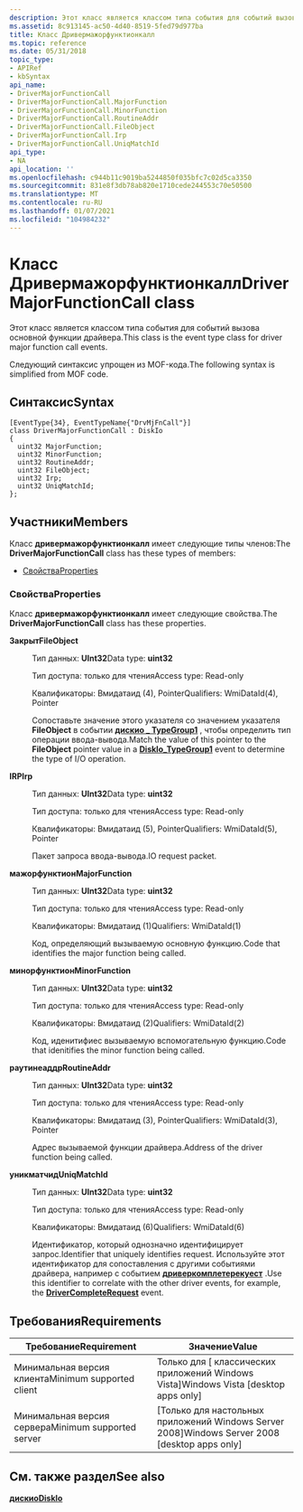 ```yaml
---
description: Этот класс является классом типа события для событий вызова основной функции драйвера. Следующий синтаксис упрощен из MOF-кода.
ms.assetid: 8c913145-ac50-4d40-8519-5fed79d977ba
title: Класс Дривермажорфунктионкалл
ms.topic: reference
ms.date: 05/31/2018
topic_type:
- APIRef
- kbSyntax
api_name:
- DriverMajorFunctionCall
- DriverMajorFunctionCall.MajorFunction
- DriverMajorFunctionCall.MinorFunction
- DriverMajorFunctionCall.RoutineAddr
- DriverMajorFunctionCall.FileObject
- DriverMajorFunctionCall.Irp
- DriverMajorFunctionCall.UniqMatchId
api_type:
- NA
api_location: ''
ms.openlocfilehash: c944b11c9019ba5244850f035bfc7c02d5ca3350
ms.sourcegitcommit: 831e8f3db78ab820e1710cede244553c70e50500
ms.translationtype: MT
ms.contentlocale: ru-RU
ms.lasthandoff: 01/07/2021
ms.locfileid: "104984232"
---
```

# <a name="drivermajorfunctioncall-class"></a><span data-ttu-id="7573a-104">Класс Дривермажорфунктионкалл</span><span class="sxs-lookup"><span data-stu-id="7573a-104">DriverMajorFunctionCall class</span></span>

<span data-ttu-id="7573a-105">Этот класс является классом типа события для событий вызова основной функции драйвера.</span><span class="sxs-lookup"><span data-stu-id="7573a-105">This class is the event type class for driver major function call events.</span></span>

<span data-ttu-id="7573a-106">Следующий синтаксис упрощен из MOF-кода.</span><span class="sxs-lookup"><span data-stu-id="7573a-106">The following syntax is simplified from MOF code.</span></span>

## <a name="syntax"></a><span data-ttu-id="7573a-107">Синтаксис</span><span class="sxs-lookup"><span data-stu-id="7573a-107">Syntax</span></span>

``` syntax
[EventType{34}, EventTypeName{"DrvMjFnCall"}]
class DriverMajorFunctionCall : DiskIo
{
  uint32 MajorFunction;
  uint32 MinorFunction;
  uint32 RoutineAddr;
  uint32 FileObject;
  uint32 Irp;
  uint32 UniqMatchId;
};
```

## <a name="members"></a><span data-ttu-id="7573a-108">Участники</span><span class="sxs-lookup"><span data-stu-id="7573a-108">Members</span></span>

<span data-ttu-id="7573a-109">Класс **дривермажорфунктионкалл** имеет следующие типы членов:</span><span class="sxs-lookup"><span data-stu-id="7573a-109">The **DriverMajorFunctionCall** class has these types of members:</span></span>

-   [<span data-ttu-id="7573a-110">Свойства</span><span class="sxs-lookup"><span data-stu-id="7573a-110">Properties</span></span>](#properties)

### <a name="properties"></a><span data-ttu-id="7573a-111">Свойства</span><span class="sxs-lookup"><span data-stu-id="7573a-111">Properties</span></span>

<span data-ttu-id="7573a-112">Класс **дривермажорфунктионкалл** имеет следующие свойства.</span><span class="sxs-lookup"><span data-stu-id="7573a-112">The **DriverMajorFunctionCall** class has these properties.</span></span>

<dl> <dt>

<span data-ttu-id="7573a-113">**Закрыт**</span><span class="sxs-lookup"><span data-stu-id="7573a-113">**FileObject**</span></span>
</dt> <dd> <dl> <dt>

<span data-ttu-id="7573a-114">Тип данных: **UInt32**</span><span class="sxs-lookup"><span data-stu-id="7573a-114">Data type: **uint32**</span></span>
</dt> <dt>

<span data-ttu-id="7573a-115">Тип доступа: только для чтения</span><span class="sxs-lookup"><span data-stu-id="7573a-115">Access type: Read-only</span></span>
</dt> <dt>

<span data-ttu-id="7573a-116">Квалификаторы: Вмидатаид (4), Pointer</span><span class="sxs-lookup"><span data-stu-id="7573a-116">Qualifiers: WmiDataId(4), Pointer</span></span>
</dt> </dl>

<span data-ttu-id="7573a-117">Сопоставьте значение этого указателя со значением указателя **FileObject** в событии [**дискио \_ TypeGroup1**](diskio-typegroup1.md) , чтобы определить тип операции ввода-вывода.</span><span class="sxs-lookup"><span data-stu-id="7573a-117">Match the value of this pointer to the **FileObject** pointer value in a [**DiskIo\_TypeGroup1**](diskio-typegroup1.md) event to determine the type of I/O operation.</span></span>

</dd> <dt>

<span data-ttu-id="7573a-118">**IRP**</span><span class="sxs-lookup"><span data-stu-id="7573a-118">**Irp**</span></span>
</dt> <dd> <dl> <dt>

<span data-ttu-id="7573a-119">Тип данных: **UInt32**</span><span class="sxs-lookup"><span data-stu-id="7573a-119">Data type: **uint32**</span></span>
</dt> <dt>

<span data-ttu-id="7573a-120">Тип доступа: только для чтения</span><span class="sxs-lookup"><span data-stu-id="7573a-120">Access type: Read-only</span></span>
</dt> <dt>

<span data-ttu-id="7573a-121">Квалификаторы: Вмидатаид (5), Pointer</span><span class="sxs-lookup"><span data-stu-id="7573a-121">Qualifiers: WmiDataId(5), Pointer</span></span>
</dt> </dl>

<span data-ttu-id="7573a-122">Пакет запроса ввода-вывода.</span><span class="sxs-lookup"><span data-stu-id="7573a-122">IO request packet.</span></span>

</dd> <dt>

<span data-ttu-id="7573a-123">**мажорфунктион**</span><span class="sxs-lookup"><span data-stu-id="7573a-123">**MajorFunction**</span></span>
</dt> <dd> <dl> <dt>

<span data-ttu-id="7573a-124">Тип данных: **UInt32**</span><span class="sxs-lookup"><span data-stu-id="7573a-124">Data type: **uint32**</span></span>
</dt> <dt>

<span data-ttu-id="7573a-125">Тип доступа: только для чтения</span><span class="sxs-lookup"><span data-stu-id="7573a-125">Access type: Read-only</span></span>
</dt> <dt>

<span data-ttu-id="7573a-126">Квалификаторы: Вмидатаид (1)</span><span class="sxs-lookup"><span data-stu-id="7573a-126">Qualifiers: WmiDataId(1)</span></span>
</dt> </dl>

<span data-ttu-id="7573a-127">Код, определяющий вызываемую основную функцию.</span><span class="sxs-lookup"><span data-stu-id="7573a-127">Code that identifies the major function being called.</span></span>

</dd> <dt>

<span data-ttu-id="7573a-128">**минорфунктион**</span><span class="sxs-lookup"><span data-stu-id="7573a-128">**MinorFunction**</span></span>
</dt> <dd> <dl> <dt>

<span data-ttu-id="7573a-129">Тип данных: **UInt32**</span><span class="sxs-lookup"><span data-stu-id="7573a-129">Data type: **uint32**</span></span>
</dt> <dt>

<span data-ttu-id="7573a-130">Тип доступа: только для чтения</span><span class="sxs-lookup"><span data-stu-id="7573a-130">Access type: Read-only</span></span>
</dt> <dt>

<span data-ttu-id="7573a-131">Квалификаторы: Вмидатаид (2)</span><span class="sxs-lookup"><span data-stu-id="7573a-131">Qualifiers: WmiDataId(2)</span></span>
</dt> </dl>

<span data-ttu-id="7573a-132">Код, иденитифиес вызываемую вспомогательную функцию.</span><span class="sxs-lookup"><span data-stu-id="7573a-132">Code that idenitifies the minor function being called.</span></span>

</dd> <dt>

<span data-ttu-id="7573a-133">**раутинеаддр**</span><span class="sxs-lookup"><span data-stu-id="7573a-133">**RoutineAddr**</span></span>
</dt> <dd> <dl> <dt>

<span data-ttu-id="7573a-134">Тип данных: **UInt32**</span><span class="sxs-lookup"><span data-stu-id="7573a-134">Data type: **uint32**</span></span>
</dt> <dt>

<span data-ttu-id="7573a-135">Тип доступа: только для чтения</span><span class="sxs-lookup"><span data-stu-id="7573a-135">Access type: Read-only</span></span>
</dt> <dt>

<span data-ttu-id="7573a-136">Квалификаторы: Вмидатаид (3), Pointer</span><span class="sxs-lookup"><span data-stu-id="7573a-136">Qualifiers: WmiDataId(3), Pointer</span></span>
</dt> </dl>

<span data-ttu-id="7573a-137">Адрес вызываемой функции драйвера.</span><span class="sxs-lookup"><span data-stu-id="7573a-137">Address of the driver function being called.</span></span>

</dd> <dt>

<span data-ttu-id="7573a-138">**уникматчид**</span><span class="sxs-lookup"><span data-stu-id="7573a-138">**UniqMatchId**</span></span>
</dt> <dd> <dl> <dt>

<span data-ttu-id="7573a-139">Тип данных: **UInt32**</span><span class="sxs-lookup"><span data-stu-id="7573a-139">Data type: **uint32**</span></span>
</dt> <dt>

<span data-ttu-id="7573a-140">Тип доступа: только для чтения</span><span class="sxs-lookup"><span data-stu-id="7573a-140">Access type: Read-only</span></span>
</dt> <dt>

<span data-ttu-id="7573a-141">Квалификаторы: Вмидатаид (6)</span><span class="sxs-lookup"><span data-stu-id="7573a-141">Qualifiers: WmiDataId(6)</span></span>
</dt> </dl>

<span data-ttu-id="7573a-142">Идентификатор, который однозначно идентифицирует запрос.</span><span class="sxs-lookup"><span data-stu-id="7573a-142">Identifier that uniquely identifies request.</span></span> <span data-ttu-id="7573a-143">Используйте этот идентификатор для сопоставления с другими событиями драйвера, например с событием [**дриверкомплетерекуест**](drivercompleterequest.md) .</span><span class="sxs-lookup"><span data-stu-id="7573a-143">Use this identifier to correlate with the other driver events, for example, the [**DriverCompleteRequest**](drivercompleterequest.md) event.</span></span>

</dd> </dl>

## <a name="requirements"></a><span data-ttu-id="7573a-144">Требования</span><span class="sxs-lookup"><span data-stu-id="7573a-144">Requirements</span></span>



| <span data-ttu-id="7573a-145">Требование</span><span class="sxs-lookup"><span data-stu-id="7573a-145">Requirement</span></span> | <span data-ttu-id="7573a-146">Значение</span><span class="sxs-lookup"><span data-stu-id="7573a-146">Value</span></span> |
|-------------------------------------|------------------------------------------------------|
| <span data-ttu-id="7573a-147">Минимальная версия клиента</span><span class="sxs-lookup"><span data-stu-id="7573a-147">Minimum supported client</span></span><br/> | <span data-ttu-id="7573a-148">Только для \[ классических приложений Windows Vista\]</span><span class="sxs-lookup"><span data-stu-id="7573a-148">Windows Vista \[desktop apps only\]</span></span><br/>       |
| <span data-ttu-id="7573a-149">Минимальная версия сервера</span><span class="sxs-lookup"><span data-stu-id="7573a-149">Minimum supported server</span></span><br/> | <span data-ttu-id="7573a-150">\[Только для настольных приложений Windows Server 2008\]</span><span class="sxs-lookup"><span data-stu-id="7573a-150">Windows Server 2008 \[desktop apps only\]</span></span><br/> |



## <a name="see-also"></a><span data-ttu-id="7573a-151">См. также раздел</span><span class="sxs-lookup"><span data-stu-id="7573a-151">See also</span></span>

<dl> <dt>

[<span data-ttu-id="7573a-152">**дискио**</span><span class="sxs-lookup"><span data-stu-id="7573a-152">**DiskIo**</span></span>](diskio.md)
</dt> </dl>

 

 




